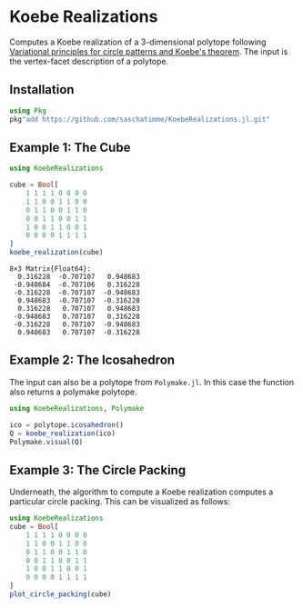 # Koebe Realizations

Computes a Koebe realization of a 3-dimensional polytope following [Variational principles for circle patterns and Koebe's theorem](https://arxiv.org/abs/math/0203250). The input is the vertex-facet description of a polytope.

## Installation

```julia
using Pkg
pkg"add https://github.com/saschatimme/KoebeRealizations.jl.git"
```


## Example 1: The Cube
```julia
using KoebeRealizations

cube = Bool[
    1 1 1 1 0 0 0 0
    1 1 0 0 1 1 0 0
    0 1 1 0 0 1 1 0
    0 0 1 1 0 0 1 1
    1 0 0 1 1 0 0 1
    0 0 0 0 1 1 1 1
]
koebe_realization(cube)
```

```
8×3 Matrix{Float64}:
  0.316228  -0.707107   0.948683
 -0.948684  -0.707106   0.316228
 -0.316228  -0.707107  -0.948683
  0.948683  -0.707107  -0.316228
  0.316228   0.707107   0.948683
 -0.948683   0.707107   0.316228
 -0.316228   0.707107  -0.948683
  0.948683   0.707107  -0.316228
```

## Example 2: The Icosahedron

The input can also be a polytope from `Polymake.jl`. In this case the function also returns a polymake polytope.

```julia
using KoebeRealizations, Polymake

ico = polytope.icosahedron()
Q = koebe_realization(ico)
Polymake.visual(Q)
```

## Example 3: The Circle Packing

Underneath, the algorithm to compute a Koebe realization computes a particular circle packing. This can be visualized as follows:

```julia
using KoebeRealizations
cube = Bool[
    1 1 1 1 0 0 0 0
    1 1 0 0 1 1 0 0
    0 1 1 0 0 1 1 0
    0 0 1 1 0 0 1 1
    1 0 0 1 1 0 0 1
    0 0 0 0 1 1 1 1
]
plot_circle_packing(cube)
```
